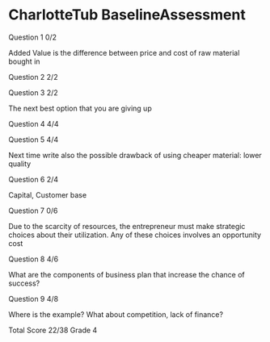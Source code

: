 # CharlotteTub BaselineAssessment

Question 1    0/2

Added Value is the difference between price and cost of raw material bought in

Question 2    2/2

Question 3    2/2

The next best option that you are giving up

Question 4    4/4

Question 5    4/4

Next time write also the possible drawback of using cheaper material: lower quality

Question 6    2/4

Capital, Customer base

Question 7    0/6

Due to the scarcity of resources,  the entrepreneur must make strategic choices about their utilization.  Any of these choices involves an opportunity cost

Question 8    4/6

What are the components of business plan that increase the chance of success?

Question 9    4/8

Where is the example? What about competition, lack of finance?

Total Score 22/38 Grade 4

